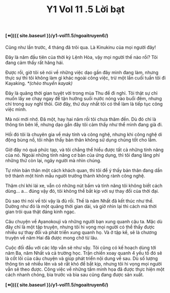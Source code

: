 ﻿---
layout: post
title: Y1 Vol 11 .5 Lời bạt
permalink: /y1-vol11.5/loibat/
---

**[⏪]({{ site.baseurl }}/y1-vol11.5/ngoaitruyen6/)**

Cũng như lần trước, 4 tháng đã trôi qua. Là Kinukinu của mọi người đây!

Đây là năm đầu tiên của thời kỳ Lệnh Hòa, vậy mọi người thế nào rồi? Tôi đang cảm thấy rất hăng hái.

Được rồi, giờ tôi sẽ nói về những việc dạo gần đây mình đang làm, nhưng thực sự thì tôi không làm gì khác ngoài công việc, trừ một lần cuối tuần tôi đi Kayaking. *\*(chèo thuyền kayak)*

Đây là quãng thời gian tuyệt vời trong mùa Thu để đi nghỉ. Tôi thật sự chỉ muốn lấy xe chạy ngay để tận hưởng suối nước nóng vào buổi đêm, nhưng chỉ trong suy nghĩ thôi. Giờ đây, thứ duy nhất tôi có thể làm là tiếp tục công việc mình.

Mà nói mới nhớ. Đã một, hay hai năm rồi tôi chưa thăm đền. Dù đó chỉ là thông tin bên lề, nhưng dạo gần đây tôi cảm thấy như thể mình đang già đi.

Hồi đó tôi là chuyên gia về máy tính và công nghệ, nhưng khi công nghệ di động bùng nổ, tôi nhận thấy bản thân không sử dụng chúng tốt cho lắm.

Giờ đây nó quá phức tạp, và tôi chẳng thể hiểu được tất cả những tính năng của nó. Ngoài những tính năng cơ bản của ứng dụng, thì tôi đang lãng phí những thứ còn lại, ngây người mà nhìn chúng.

Tự nhìn bản thân một cách khách quan, thì tôi để ý thấy bản thân đang dần trở thành một hình mẫu người trưởng thành không rành công nghệ.

Thậm chí khi lái xe, vẫn có những nút bấm và tính năng tôi không biết cách dùng... a... đúng vậy đó, tôi không thể bắt kịp với sự thay đổi của thời đại.

Dù sao thì nói về tôi vậy là đủ rồi. Thế là năm Nhất đã kết thúc như thế. Dường như đó là một quãng thời gian dài, và giờ nhìn lại thì cách mà thời gian trôi qua thật đáng kinh ngạc.

Câu chuyện về Ayanokouji và những người bạn xung quanh cậu ta. Mặc dù đây chỉ là một tập truyện, nhưng tôi hi vọng mọi người có thể thấy được nhiều sự thay đổi và phát triển xung quanh họ. Và ở tập kế, sẽ là chương truyện về năm Hai đã được mong chờ từ lâu.

Cuộc đối đầu với các lớp vẫn sẽ như vậy. Tôi cũng có kế hoạch dùng tới năm Ba, năm Nhất và cả trường học. Trận chiến xoay quanh 4 yếu tố đó sẽ là cốt lõi của câu chuyện và giúp phát triển nội dung về sau. Dù số lượng thông tin sẽ nhiều lên và sẽ rất khó để bắt kịp, nhưng tôi hi vọng mọi người vẫn sẽ theo được. Công việc về những tấm minh họa đã được thực hiện một cách nhanh chóng, bìa trước và bìa sau cũng đang được sản xuất.

**[⏪]({{ site.baseurl }}/y1-vol11.5/ngoaitruyen6/)**
